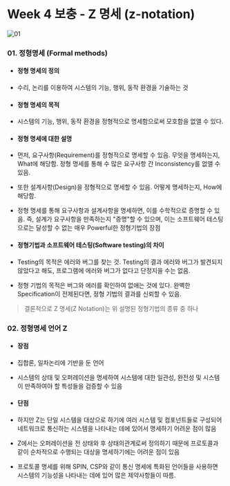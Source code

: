 # Week 4 보충 - Z 명세 (z-notation)

![01](https://github.com/ohbokdong/SoftwareEngineeringStudy/blob/master/summary/img/week4/z-notation.png)
  
### 01. 정형명세 (Formal methods)

- #### 정형 명세의 정의  
  
- 수리, 논리를 이용하여 시스템의 기능, 행위, 동작 환경을 기술하는 것
  
- #### 정형 명세의 목적  
  
- 시스템의 기능, 행위, 동작 환경을 정형적으로 명세함으로써 모호함을 없앨 수 있다.  
  
- #### 정형 명세에 대한 설명
  
- 먼저, 요구사항(Requirement)를 정형적으로 명세할 수 있음. 무엇을 명세하는지, What에 해당함. 정형 명세를 통해 수 많은 요구사항 간 Inconsistency를 없앨 수 있음. 
- 또한 설계사항(Design)을 정형적으로 명세할 수 있음. 어떻게 명세하는지, How에 해당함. 
- 정형 명세를 통해 요구사항과 설계사항을 명세하면, 이를 수학적으로 증명할 수 있음. 즉, 설계가 요구사항을 만족하는지 "증명"할 수 있으며, 이는 소프트웨어 테스팅으로는 달성할 수 없는 매우 Powerful한 정형기법의 장점


- #### 정형기법과 소프트웨어 테스팅(Software testing)의 차이
- Testing의 목적은 에러와 버그를 찾는 것. Testing의 결과 에러와 버그가 발견되지 않았다고 해도, 프로그램에 에러와 버그가 없다고 단정지을 수는 없음. 
- 정형 기법의 목적은 버그와 에러를 확인하여 없애는 것에 있다. 완벽한 Specification이 전제된다면, 정형 기법의 결과를 신뢰할 수 있음.

> 결론적으로 Z 명세(Z Notation)는 위 설명된 정형기법의 종류 중 하나

### 02. 정형명세 언어 Z

- #### 장점
- 집합론, 일차논리에 기반을 둔 언어
- 시스템의 상태 및 오퍼레이션을 명세하여 시스템에 대한 일관성, 완전성 및 시스템이 만족하여야 할 특성들을 검증할 수 있음
  
- #### 단점
- 하지만 Z는 단일 시스템을 대상으로 하기에 여러 시스템 및 컴포넌트들로 구성되어 네트워크로 통신하는 시스템을 나타내는 데에 있어서 명세하기 어려운 점이
많음
- Z에서는 오퍼레이션을 전 상태와 후 상태의관계로써 정의하기 때문에 프로토콜과 같이 순차적으로 수행되는 대상을 명세하기에는 어려운 점이 있음
- 프로토콜 명세를 위해 SPIN, CSP와 같이 통신 명세에 특화된 언어들을 사용하면 시스템의 기능성을 나타내는 데에 있어 많은 제약사항들이 따름.
